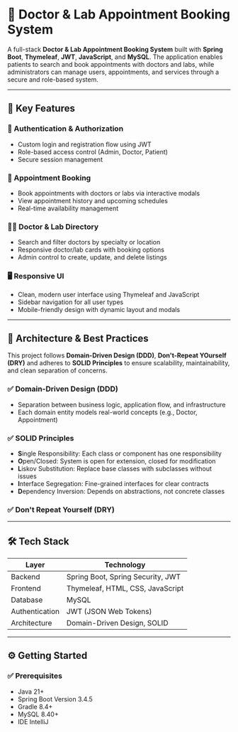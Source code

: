 # 🏥 Doctor & Lab Appointment Booking System

A full-stack **Doctor & Lab Appointment Booking System** built with **Spring Boot**, **Thymeleaf**, **JWT**, **JavaScript**, and **MySQL**. The application enables patients to search and book appointments with doctors and labs, while administrators can manage users, appointments, and services through a secure and role-based system.

---

## 🚀 Key Features

### 🔐 Authentication & Authorization
- Custom login and registration flow using JWT
- Role-based access control (Admin, Doctor, Patient)
- Secure session management

### 📅 Appointment Booking
- Book appointments with doctors or labs via interactive modals
- View appointment history and upcoming schedules
- Real-time availability management

### 🧑‍⚕️ Doctor & Lab Directory
- Search and filter doctors by specialty or location
- Responsive doctor/lab cards with booking options
- Admin control to create, update, and delete listings

### 🖥️ Responsive UI
- Clean, modern user interface using Thymeleaf and JavaScript
- Sidebar navigation for all user types
- Mobile-friendly design with dynamic layout and modals

---

## 🧱 Architecture & Best Practices

This project follows **Domain-Driven Design (DDD)**, **Don't-Repeat YOurself (DRY)** and adheres to **SOLID Principles** to ensure scalability, maintainability, and clean separation of concerns.
### ✅ Domain-Driven Design (DDD)
- Separation between business logic, application flow, and infrastructure
- Each domain entity models real-world concepts (e.g., Doctor, Appointment)

### ✅ SOLID Principles
- **S**ingle Responsibility: Each class or component has one responsibility  
- **O**pen/Closed: System is open for extension, closed for modification  
- **L**iskov Substitution: Replace base classes with subclasses without issues  
- **I**nterface Segregation: Fine-grained interfaces for clear contracts  
- **D**ependency Inversion: Depends on abstractions, not concrete classes

### ✅ Don't Repeat Yourself (DRY)

---

## 🛠️ Tech Stack

| Layer             | Technology                        |
|------------------|------------------------------------|
| Backend           | Spring Boot, Spring Security, JWT |
| Frontend          | Thymeleaf, HTML, CSS, JavaScript  |
| Database          | MySQL                             |
| Authentication    | JWT (JSON Web Tokens)             |
| Architecture      | Domain-Driven Design, SOLID       |

---

## ⚙️ Getting Started

### ✅ Prerequisites
- Java 21+
- Spring Boot Version 3.4.5
- Gradle 8.4+
- MySQL 8.40+
- IDE IntelliJ 



